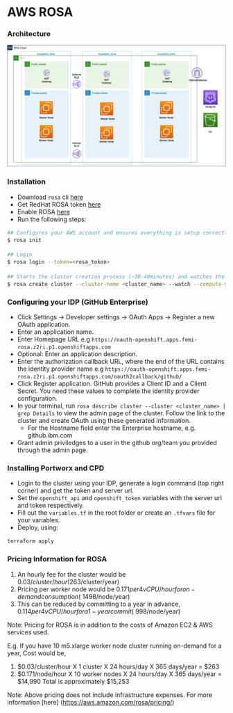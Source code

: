# AWS ROSA

### Architecture
![ROSA_Architecture](images/AWS_ROSA.png)

### Installation
* Download `rosa` cli [here](https://github.com/openshift/rosa/releases)
* Get RedHat ROSA token [here](https://cloud.redhat.com/openshift/token/rosa)
* Enable ROSA [here](https://console.aws.amazon.com/rosa/home)
* Run the following steps:
```bash
## Configures your AWS account and ensures everything is setup correctly
$ rosa init

## Login
$ rosa login --token=<rosa_token>

## Starts the cluster creation process (~30-40minutes) and watches the logs
$ rosa create cluster --cluster-name <cluster_name> --watch --compute-machine-type "m5.4xlarge" --compute-nodes 3
```

### Configuring your IDP (GitHub Enterprise)
* Click Settings → Developer settings → OAuth Apps → Register a new OAuth application.
* Enter an application name.
* Enter Homepage URL e.g `https://oauth-openshift.apps.femi-rosa.z2ri.p1.openshiftapps.com`
* Optional: Enter an application description.
* Enter the authorization callback URL, where the end of the URL contains the identity provider name e.g `https://oauth-openshift.apps.femi-rosa.z2ri.p1.openshiftapps.com/oauth2callback/github/`
* Click Register application. GitHub provides a Client ID and a Client Secret. You need these values to complete the identity provider configuration.
* In your terminal, run `rosa describe cluster --cluster <cluster_name> | grep Details` to view the admin page of the cluster. Follow the link to the cluster and create OAuth using these generated information.
  * For the Hostname field enter the Enterprise hostname, e.g. github.ibm.com
* Grant admin priviledges to a user in the github org/team you provided through the admin page.

### Installing Portworx and CPD
* Login to the cluster using your IDP, generate a login command (top right corner) and get the token and server url. 
* Set the `openshift_api` and `openshift_token` variables with the server url and token respectively.
* Fill out the `variables.tf` in the root folder or create an `.tfvars` file for your variables.
* Deploy, using:
```bash
terraform apply
```

### Pricing Information for ROSA
1. An hourly fee for the cluster would be $0.03/cluster/hour ($263/cluster/year)
1. Pricing per worker node would be $0.171 per 4vCPU/hour for on-demand consumption (~$1498/node/year)
  1. This can be reduced by committing to a year in advance, $0.114 per 4vCPU/hour for a 1-year commit (~$998/node/year)

Note: Pricing for ROSA is in addition to the costs of Amazon EC2 & AWS services used.

E.g. If you have 10 m5.xlarge worker node cluster running on-demand for a year,
Cost would be,

  1. $0.03/cluster/hour X 1 cluster X 24 hours/day X 365 days/year = $263
  1. $0.171/node/hour X 10 worker nodes X 24 hours/day X 365 days/year = $14,990
  Total is approximately $15,253

Note: Above pricing does not include infrastructure expenses. For more information [here] (https://aws.amazon.com/rosa/pricing/)